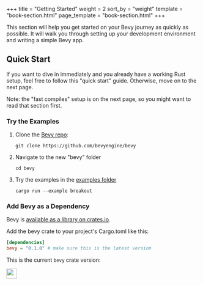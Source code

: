 +++
title = "Getting Started"
weight = 2
sort_by = "weight"
template = "book-section.html"
page_template = "book-section.html"
+++

This section will help you get started on your Bevy journey as quickly as possible. It will walk you through setting up your development environment and writing a simple Bevy app.

## Quick Start

If you want to dive in immediately and you already have a working Rust setup, feel free to follow this "quick start" guide. Otherwise, move on to the next page.

Note: the "fast compiles" setup is on the next page, so you might want to read that section first.

### Try the Examples

1. Clone the [Bevy repo](https://github.com/bevyengine/bevy):
    ```
    git clone https://github.com/bevyengine/bevy    
    ```
2. Navigate to the new "bevy" folder
    ```
    cd bevy
    ```
3. Try the examples in the [examples folder](https://github.com/bevyengine/bevy/tree/master/examples)
    ```
    cargo run --example breakout
    ```

### Add Bevy as a Dependency
 
Bevy is [available as a library on crates.io](https://crates.io/crates/bevy).


Add the bevy crate to your project's Cargo.toml like this:

```toml
[dependencies]
bevy = "0.1.0" # make sure this is the latest version
```

This is the current `bevy` crate version:

<a href="https://crates.io/crates/bevy"><img src="https://img.shields.io/crates/v/bevy.svg" style="height: 1.7rem; margin-bottom: 2rem"/></a>